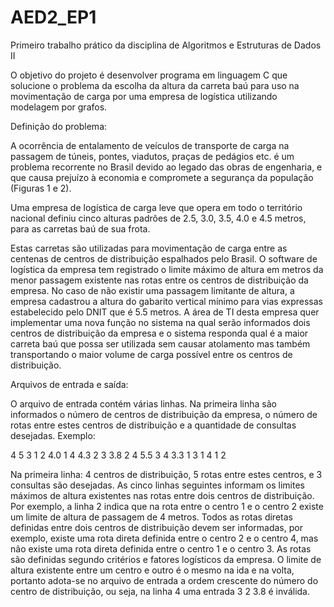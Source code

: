 # AED2_EP1
Primeiro trabalho prático da disciplina de Algoritmos e Estruturas de Dados II

O objetivo do projeto é desenvolver programa em linguagem C que solucione 
o problema da escolha da altura da carreta baú para uso na movimentação
de carga por uma empresa de logística utilizando modelagem por grafos.

Definição do problema:

A ocorrência de entalamento de veículos de transporte de carga na passagem de
túneis, pontes, viadutos, praças de pedágios etc. é um problema recorrente no Brasil
devido ao legado das obras de engenharia, e que causa prejuízo à economia e
compromete a segurança da população (Figuras 1 e 2).

Uma empresa de logística de carga leve que opera em todo o território nacional
definiu cinco alturas padrões de 2.5, 3.0, 3.5, 4.0 e 4.5 metros, para as carretas baú
de sua frota.

Estas carretas são utilizadas para movimentação de carga entre as centenas de
centros de distribuição espalhados pelo Brasil. O software de logística da empresa
tem registrado o limite máximo de altura em metros da menor passagem existente
nas rotas entre os centros de distribuição da empresa.
No caso de não existir uma passagem limitante de altura, a empresa cadastrou a
altura do gabarito vertical mínimo para vias expressas estabelecido pelo DNIT que é
5.5 metros. A área de TI desta empresa quer implementar uma nova função no
sistema na qual serão informados dois centros de distribuição da empresa e o
sistema responda qual é a maior carreta baú que possa ser utilizada sem causar
atolamento mas também transportando o maior volume de carga possível entre os
centros de distribuição.

Arquivos de entrada e saída:

O arquivo de entrada contém várias linhas. Na primeira linha são informados o
número de centros de distribuição da empresa, o número de rotas entre estes
centros de distribuição e a quantidade de consultas desejadas. Exemplo:

4 5 3
1 2 4.0
1 4 4.3
2 3 3.8
2 4 5.5
3 4 3.3
1 3
1 4
1 2

Na primeira linha: 4 centros de distribuição,
5 rotas entre estes centros, e 3 consultas são desejadas. As cinco linhas seguintes
informam os limites máximos de altura existentes nas rotas entre dois centros de
distribuição. Por exemplo, a linha 2 indica que na rota entre o centro 1 e
o centro 2 existe um limite de altura de passagem de 4 metros. Todos
as rotas diretas definidas entre dois centros de distribuição devem ser informadas,
por exemplo, existe uma rota direta definida entre o centro 2 e o
centro 4, mas não existe uma rota direta definida entre o centro 1 
e o centro 3. As rotas são definidas segundo critérios e fatores logísticos
da empresa. O limite de altura existente entre um centro
e outro é o mesmo na ida e na volta, portanto adota-se no arquivo de entrada
a ordem crescente do número do centro de distribuição, ou seja, na linha 4 uma
entrada 3 2 3.8 é inválida.

